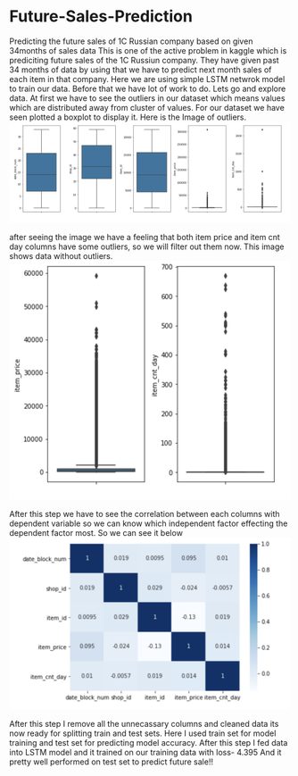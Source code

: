 # Future-Sales-Prediction
Predicting the future sales of 1C Russian company based on given 34months of sales data
This is one of the active problem in kaggle which is prediciting future sales of the 1C Russiun company. They have given past 34 months of data by using that we have to predict next month sales of each item in that company.
Here we are using simple LSTM netwrok model to train our data. Before that we have lot of work to do.
Lets go and explore data.
At first we have to see the outliers in our dataset which means values which are distributed away from cluster of values. For our dataset we have seen plotted a boxplot to display it. Here is the Image of outliers.
![Alt text](https://github.com/starkworld/Future-Sales-Prediction/blob/master/Screen%20Shot%202020-09-24%20at%201.13.10%20AM.png)

after seeing the image we have a feeling that both item price and item cnt day columns have some outliers, so we will filter out them now. This image shows data without outliers.
![Alt text](https://github.com/starkworld/Future-Sales-Prediction/blob/master/Screen%20Shot%202020-09-24%20at%201.13.27%20AM.png)

After this step we have to see the correlation between each columns with dependent variable so we can know which independent factor effecting the dependent factor most. So we can see it below
![Alt text](https://github.com/starkworld/Future-Sales-Prediction/blob/master/Screen%20Shot%202020-09-24%20at%201.13.35%20AM.png)

After this step I remove all the unnecassary columns and cleaned data its now ready for splitting train and test sets.
Here I used train set for model training and test set for predicting model accuracy.
After this step I fed data into LSTM model and it trained on our training data with loss- 4.395
And it pretty well performed on test set to predict future sale!!
